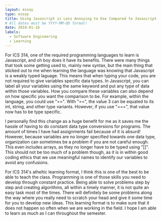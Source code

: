 ```yaml
---
layout: essay
type: essay
title: Using Javascript is Less Annoying to Use Compared to Javascript and My Impressions On ICS 314's Learning Format
# All dates must be YYYY-MM-DD format!
date: 2019-01-16
labels:
  - Software Engineering
  - Learning
---
```


For ICS 314, one of the required programming languages to learn is Javascript, and oh boy does it have its benefits. There were many things that took some getting used to, mainly new syntax, but the main thing that sticked out to me when learning the language was knowing that Javascript is a weakly typed laguage. This means that when typing your code, you are not required to give variables specific data types. In Javascript, you can label all your variables using the same keyword and put any type of data within those variables. How you compare these variables can also depend on how specific you want the comparison to be. For example, within the language, you could use "==". With "==", the value 3 can be equated to its int, string, and other type variants. However, if you use "===", that value now has to be type specific.
 
 I personally find this change as a huge benefit for me as it saves me the hassle of having to do constant data type conversions for programs. The amount of times I have had assignments fail because of it is absurd! However, because variables are no longer specified towards one data type, organization can sometimes be a problem if you are not careful enough. This even includes arrays, as they no longer have to be typed using "[]". This should not be too much of a problem though, as it is in within good coding ethics that we use meaningful names to identify our variables to avoid any confusions. 

For ICS 314's atheltic learning format, I think this is one of the best to be able to teach the class. Programming is one of those skills you need to develop through constant practice. Being able to solve problems step by step and creating algorithms, all within a timely manner, it is not quite an easy task most of the times. There will definitely be some problems along the way where you really need to scratch your head and give it some time for you to develop new ideas. This learning format is to make sure that it does not happen so often when we are working in the field. I hope I am able to learn as much as I can throughout the semester.
